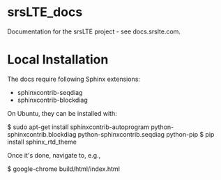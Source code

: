 # srsLTE_docs
Documentation for the srsLTE project - see docs.srslte.com.

# Local Installation 

The docs require following Sphinx extensions:
- sphinxcontrib-seqdiag
- sphinxcontrib-blockdiag

On Ubuntu, they can be installed with:

$ sudo apt-get install sphinxcontrib-autoprogram python-sphinxcontrib.blockdiag python-sphinxcontrib.seqdiag python-pip
$ pip install sphinx_rtd_theme

Once it's done, navigate to, e.g.,

$ google-chrome build/html/index.html
